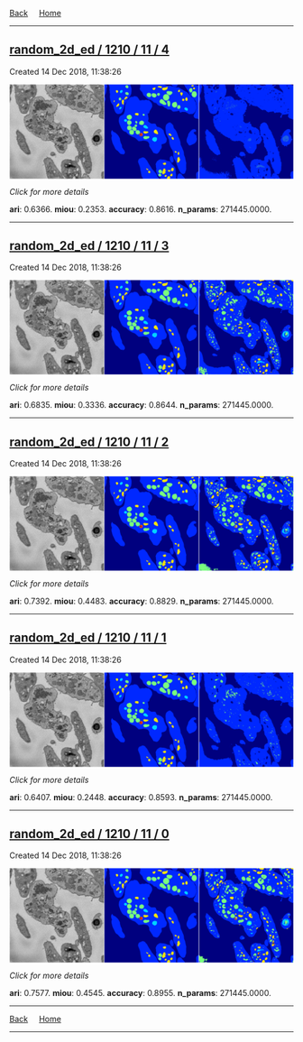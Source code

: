 
[Back](..)&nbsp;&nbsp;&nbsp;&nbsp;&nbsp;[Home](https://leapmanlab.github.io/snapshots)

---

<div class="summary"><a href="4"><h2>random_2d_ed / 1210 / 11 / 4</h2></a><p>Created 14 Dec 2018, 11:38:26
</p><a href="4"><img src="4/media/summary.png" align="center"></a><p>
<i>Click for more details</i>
</p></div>

**ari**: 0.6366. **miou**: 0.2353. **accuracy**: 0.8616. **n_params**: 271445.0000. 

---

<div class="summary"><a href="3"><h2>random_2d_ed / 1210 / 11 / 3</h2></a><p>Created 14 Dec 2018, 11:38:26
</p><a href="3"><img src="3/media/summary.png" align="center"></a><p>
<i>Click for more details</i>
</p></div>

**ari**: 0.6835. **miou**: 0.3336. **accuracy**: 0.8644. **n_params**: 271445.0000. 

---

<div class="summary"><a href="2"><h2>random_2d_ed / 1210 / 11 / 2</h2></a><p>Created 14 Dec 2018, 11:38:26
</p><a href="2"><img src="2/media/summary.png" align="center"></a><p>
<i>Click for more details</i>
</p></div>

**ari**: 0.7392. **miou**: 0.4483. **accuracy**: 0.8829. **n_params**: 271445.0000. 

---

<div class="summary"><a href="1"><h2>random_2d_ed / 1210 / 11 / 1</h2></a><p>Created 14 Dec 2018, 11:38:26
</p><a href="1"><img src="1/media/summary.png" align="center"></a><p>
<i>Click for more details</i>
</p></div>

**ari**: 0.6407. **miou**: 0.2448. **accuracy**: 0.8593. **n_params**: 271445.0000. 

---

<div class="summary"><a href="0"><h2>random_2d_ed / 1210 / 11 / 0</h2></a><p>Created 14 Dec 2018, 11:38:26
</p><a href="0"><img src="0/media/summary.png" align="center"></a><p>
<i>Click for more details</i>
</p></div>

**ari**: 0.7577. **miou**: 0.4545. **accuracy**: 0.8955. **n_params**: 271445.0000. 

---

[Back](..)&nbsp;&nbsp;&nbsp;&nbsp;&nbsp;[Home](https://leapmanlab.github.io/snapshots)

---